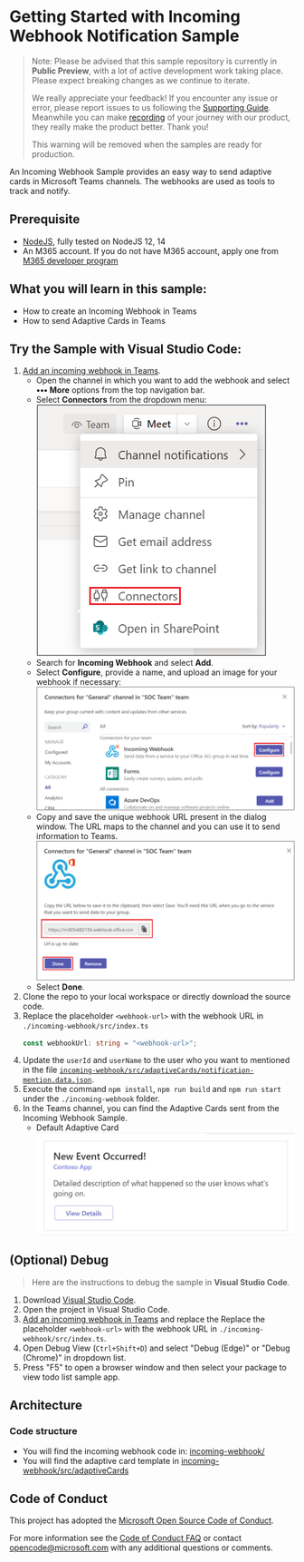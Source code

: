 # Getting Started with Incoming Webhook Notification Sample

> Note: Please be advised that this sample repository is currently in **Public Preview**, with a lot of active development work taking place. Please expect breaking changes as we continue to iterate. 
> 
> We really appreciate your feedback! If you encounter any issue or error, please report issues to us following the [Supporting Guide](./../SUPPORT.md). Meanwhile you can make [recording](https://aka.ms/teamsfx-record) of your journey with our product, they really make the product better. Thank you!
>  
> This warning will be removed when the samples are ready for production.

An Incoming Webhook Sample provides an easy way to send adaptive cards  in Microsoft Teams channels. The webhooks are used as tools to track and notify.

## Prerequisite
- [NodeJS](https://nodejs.org/en/), fully tested on NodeJS 12, 14
- An M365 account. If you do not have M365 account, apply one from [M365 developer program](https://developer.microsoft.com/en-us/microsoft-365/dev-program)

## What you will learn in this sample:
- How to create an Incoming Webhook in Teams
- How to send Adaptive Cards in Teams

## Try the Sample with Visual Studio Code:
1. [Add an incoming webhook in Teams](https://docs.microsoft.com/en-us/microsoftteams/platform/webhooks-and-connectors/how-to/add-incoming-webhook#create-an-incoming-webhook-1). 
    - Open the channel in which you want to add the webhook and select **••• More** options from the top navigation bar.
    - Select **Connectors** from the dropdown menu: ![connectors](./images/connectors.png)
    - Search for **Incoming Webhook** and select **Add**.
    - Select **Configure**, provide a name, and upload an image for your webhook if necessary: ![configure](./images/configure.png)
    - Copy and save the unique webhook URL present in the dialog window. The URL maps to the channel and you can use it to send information to Teams. ![url](./images/url.png)
    - Select **Done**. 
1. Clone the repo to your local workspace or directly download the source code.
1. Replace the placeholder `<webhook-url>` with the webhook URL in `./incoming-webhook/src/index.ts`
    ```ts
    const webhookUrl: string = "<webhook-url>";
    ```
1. Update the `userId` and `userName` to the user who you want to mentioned in the file [`incoming-webhook/src/adaptiveCards/notification-mention.data.json`](bot/src/adaptiveCards/notification-mention.data.json).
1. Execute the command `npm install`, `npm run build` and `npm run start` under the `./incoming-webhook` folder. 
1. In the Teams channel, you can find the Adaptive Cards sent from the Incoming Webhook Sample. 
    - Default Adaptive Card
      ![default](./images/default.jpg)


## (Optional) Debug
>Here are the instructions to debug the sample in **Visual Studio Code**.
1. Download [Visual Studio Code](https://code.visualstudio.com).
1. Open the project in Visual Studio Code.
1. [Add an incoming webhook in Teams](https://docs.microsoft.com/en-us/microsoftteams/platform/webhooks-and-connectors/how-to/add-incoming-webhook#create-an-incoming-webhook-1) and replace the Replace the placeholder `<webhook-url>` with the webhook URL in `./incoming-webhook/src/index.ts`.
1. Open Debug View (`Ctrl+Shift+D`) and select "Debug (Edge)" or "Debug (Chrome)" in dropdown list.
1. Press "F5" to open a browser window and then select your package to view todo list sample app. 

## Architecture
### Code structure
- You will find the incoming webhook code in: [incoming-webhook/](incoming-webhook/)
- You will find the adaptive card template in [incoming-webhook/src/adaptiveCards](incoming-webhook/src/adaptiveCards)

## Code of Conduct
This project has adopted the [Microsoft Open Source Code of Conduct](https://opensource.microsoft.com/codeofconduct/).

For more information see the [Code of Conduct FAQ](https://opensource.microsoft.com/codeofconduct/faq/) or
contact [opencode@microsoft.com](mailto:opencode@microsoft.com) with any additional questions or comments.